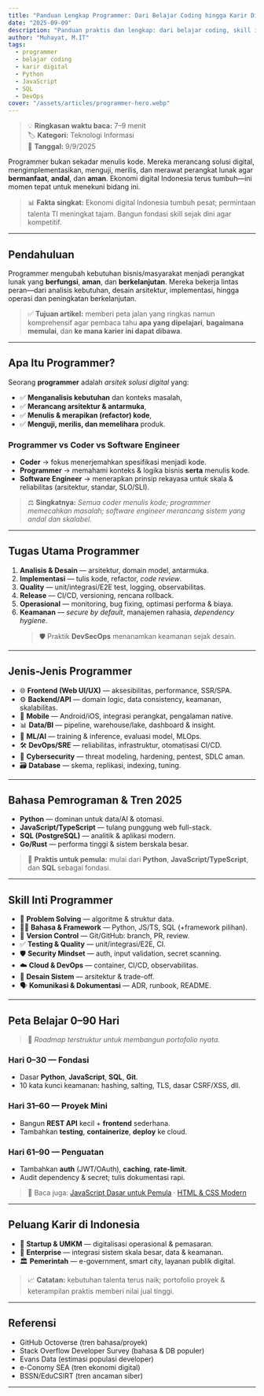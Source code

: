 ```yaml
---
title: "Panduan Lengkap Programmer: Dari Belajar Coding hingga Karir Digital Masa Depan"
date: "2025-09-09"
description: "Panduan praktis dan lengkap: dari belajar coding, skill inti, peta belajar 0–90 hari, hingga peluang karir digital di Indonesia."
author: "Muhayat, M.IT"
tags:
  - programmer
  - belajar coding
  - karir digital
  - Python
  - JavaScript
  - SQL
  - DevOps
cover: "/assets/articles/programmer-hero.webp"
---
```


> 💡 **Ringkasan waktu baca:** 7–9 menit  
> 🏷️ **Kategori:** Teknologi Informasi  
> 📅 **Tanggal:** 9/9/2025

Programmer bukan sekadar menulis kode. Mereka merancang solusi digital, mengimplementasikan, menguji, merilis, dan merawat perangkat lunak agar **bermanfaat**, **andal**, dan **aman**. Ekonomi digital Indonesia terus tumbuh—ini momen tepat untuk menekuni bidang ini.

> 📊 **Fakta singkat:** Ekonomi digital Indonesia tumbuh pesat; permintaan talenta TI meningkat tajam. Bangun fondasi skill sejak dini agar kompetitif.

---

## Pendahuluan

Programmer mengubah kebutuhan bisnis/masyarakat menjadi perangkat lunak yang **berfungsi**, **aman**, dan **berkelanjutan**. Mereka bekerja lintas peran—dari analisis kebutuhan, desain arsitektur, implementasi, hingga operasi dan peningkatan berkelanjutan.

> ✅ **Tujuan artikel:** memberi peta jalan yang ringkas namun komprehensif agar pembaca tahu **apa yang dipelajari**, **bagaimana memulai**, dan **ke mana karier ini dapat dibawa**.

---

## Apa Itu Programmer?

Seorang **programmer** adalah *arsitek solusi digital* yang:
- ✅ **Menganalisis kebutuhan** dan konteks masalah,  
- ✅ **Merancang arsitektur & antarmuka**,  
- ✅ **Menulis & merapikan (refactor) kode**,  
- ✅ **Menguji, merilis, dan memelihara** produk.

### Programmer vs Coder vs Software Engineer

- **Coder** → fokus menerjemahkan spesifikasi menjadi kode.  
- **Programmer** → memahami konteks & logika bisnis **serta** menulis kode.  
- **Software Engineer** → menerapkan prinsip rekayasa untuk skala & reliabilitas (arsitektur, standar, SLO/SLI).

> ⚖️ **Singkatnya:** *Semua coder menulis kode; programmer memecahkan masalah; software engineer merancang sistem yang andal dan skalabel.*

---

## Tugas Utama Programmer

1. **Analisis & Desain** — arsitektur, domain model, antarmuka.  
2. **Implementasi** — tulis kode, refactor, *code review*.  
3. **Quality** — unit/integrasi/E2E test, logging, observabilitas.  
4. **Release** — CI/CD, versioning, rencana rollback.  
5. **Operasional** — monitoring, bug fixing, optimasi performa & biaya.  
6. **Keamanan** — *secure by default*, manajemen rahasia, *dependency hygiene*.  
   > 🛡️ Praktik **DevSecOps** menanamkan keamanan sejak desain.

---

## Jenis-Jenis Programmer

- 🌐 **Frontend (Web UI/UX)** — aksesibilitas, performance, SSR/SPA.  
- ⚙️ **Backend/API** — domain logic, data consistency, keamanan, skalabilitas.  
- 📱 **Mobile** — Android/iOS, integrasi perangkat, pengalaman native.  
- 📊 **Data/BI** — pipeline, warehouse/lake, dashboard & insight.  
- 🧠 **ML/AI** — training & inference, evaluasi model, MLOps.  
- 🛠️ **DevOps/SRE** — reliabilitas, infrastruktur, otomatisasi CI/CD.  
- 🔐 **Cybersecurity** — threat modeling, hardening, pentest, SDLC aman.  
- 🗃️ **Database** — skema, replikasi, indexing, tuning.

---

## Bahasa Pemrograman & Tren 2025

- **Python** — dominan untuk data/AI & otomasi.  
- **JavaScript/TypeScript** — tulang punggung web full-stack.  
- **SQL (PostgreSQL)** — analitik & aplikasi modern.  
- **Go/Rust** — performa tinggi & sistem berskala besar.  

> 🎯 **Praktis untuk pemula:** mulai dari **Python**, **JavaScript/TypeScript**, dan **SQL** sebagai fondasi.

---

## Skill Inti Programmer

- 🧩 **Problem Solving** — algoritme & struktur data.  
- 👨‍💻 **Bahasa & Framework** — Python, JS/TS, SQL (+framework pilihan).  
- 🧬 **Version Control** — Git/GitHub: branch, PR, review.  
- ✅ **Testing & Quality** — unit/integrasi/E2E, CI.  
- 🛡️ **Security Mindset** — auth, input validation, secret scanning.  
- ☁️ **Cloud & DevOps** — container, CI/CD, observabilitas.  
- 🧱 **Desain Sistem** — arsitektur & trade-off.  
- 🗣️ **Komunikasi & Dokumentasi** — ADR, runbook, README.



---

## Peta Belajar 0–90 Hari

> 🎯 *Roadmap terstruktur untuk membangun portofolio nyata.*

### Hari 0–30 — Fondasi
- Dasar **Python**, **JavaScript**, **SQL**, **Git**.  
- 10 kata kunci keamanan: hashing, salting, TLS, dasar CSRF/XSS, dll.

### Hari 31–60 — Proyek Mini
- Bangun **REST API** kecil + **frontend** sederhana.  
- Tambahkan **testing**, **containerize**, **deploy** ke cloud.
>
### Hari 61–90 — Penguatan
- Tambahkan **auth** (JWT/OAuth), **caching**, **rate-limit**.  
- Audit dependency & secret; tulis dokumentasi rapi.

> 🔗 Baca juga: [JavaScript Dasar untuk Pemula](/articles/js-dasar) · [HTML & CSS Modern](/articles/html-css-modern)

---

## Peluang Karir di Indonesia

- 🚀 **Startup & UMKM** — digitalisasi operasional & pemasaran.  
- 🏢 **Enterprise** — integrasi sistem skala besar, data & keamanan.  
- 🏛️ **Pemerintah** — e-government, smart city, layanan publik digital.

> 📈 **Catatan:** kebutuhan talenta terus naik; portofolio proyek & keterampilan praktis memberi nilai jual tinggi.

---

## Referensi

- GitHub Octoverse (tren bahasa/proyek)  
- Stack Overflow Developer Survey (bahasa & DB populer)  
- Evans Data (estimasi populasi developer)  
- e-Conomy SEA (tren ekonomi digital)  
- BSSN/EduCSIRT (tren ancaman siber)

---
